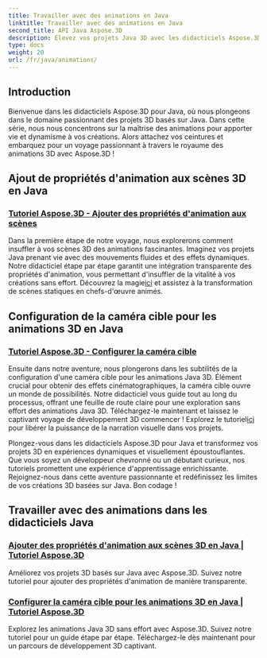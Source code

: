 ```yaml
---
title: Travailler avec des animations en Java
linktitle: Travailler avec des animations en Java
second_title: API Java Aspose.3D
description: Élevez vos projets Java 3D avec les didacticiels Aspose.3D ! Apprenez à ajouter des propriétés d'animation et à configurer les caméras cibles de manière transparente pour un développement 3D captivant.
type: docs
weight: 20
url: /fr/java/animations/
---
```

## Introduction

Bienvenue dans les didacticiels Aspose.3D pour Java, où nous plongeons dans le domaine passionnant des projets 3D basés sur Java. Dans cette série, nous nous concentrons sur la maîtrise des animations pour apporter vie et dynamisme à vos créations. Alors attachez vos ceintures et embarquez pour un voyage passionnant à travers le royaume des animations 3D avec Aspose.3D !

## Ajout de propriétés d'animation aux scènes 3D en Java

### [Tutoriel Aspose.3D - Ajouter des propriétés d'animation aux scènes](./add-animation-properties-to-scenes/)

 Dans la première étape de notre voyage, nous explorerons comment insuffler à vos scènes 3D des animations fascinantes. Imaginez vos projets Java prenant vie avec des mouvements fluides et des effets dynamiques. Notre didacticiel étape par étape garantit une intégration transparente des propriétés d'animation, vous permettant d'insuffler de la vitalité à vos créations sans effort. Découvrez la magie[ici](./add-animation-properties-to-scenes/) et assistez à la transformation de scènes statiques en chefs-d'œuvre animés.

## Configuration de la caméra cible pour les animations 3D en Java

### [Tutoriel Aspose.3D - Configurer la caméra cible](./set-up-target-camera/)

Ensuite dans notre aventure, nous plongerons dans les subtilités de la configuration d'une caméra cible pour les animations Java 3D. Élément crucial pour obtenir des effets cinématographiques, la caméra cible ouvre un monde de possibilités. Notre didacticiel vous guide tout au long du processus, offrant une feuille de route claire pour une exploration sans effort des animations Java 3D. Téléchargez-le maintenant et laissez le captivant voyage de développement 3D commencer ! Explorez le tutoriel[ici](./set-up-target-camera/) pour libérer la puissance de la narration visuelle dans vos projets.

Plongez-vous dans les didacticiels Aspose.3D pour Java et transformez vos projets 3D en expériences dynamiques et visuellement époustouflantes. Que vous soyez un développeur chevronné ou un débutant curieux, nos tutoriels promettent une expérience d'apprentissage enrichissante. Rejoignez-nous dans cette aventure passionnante et redéfinissez les limites de vos créations 3D basées sur Java. Bon codage !

## Travailler avec des animations dans les didacticiels Java
### [Ajouter des propriétés d'animation aux scènes 3D en Java | Tutoriel Aspose.3D](./add-animation-properties-to-scenes/)
Améliorez vos projets 3D basés sur Java avec Aspose.3D. Suivez notre tutoriel pour ajouter des propriétés d'animation de manière transparente.
### [Configurer la caméra cible pour les animations 3D en Java | Tutoriel Aspose.3D](./set-up-target-camera/)
Explorez les animations Java 3D sans effort avec Aspose.3D. Suivez notre tutoriel pour un guide étape par étape. Téléchargez-le dès maintenant pour un parcours de développement 3D captivant.